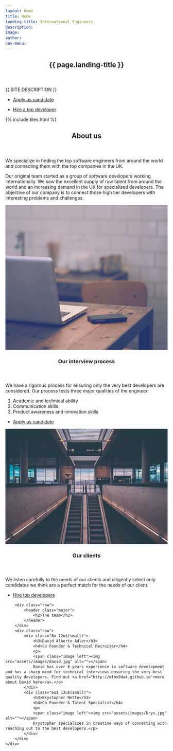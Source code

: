 ```yaml
---
layout: home
title: Home
landing-title: International Engineers
description: 
image: 
author: 
nav-menu: 
---
```


<!-- Banner -->
<section id="banner" class="major">
	<div class="inner">
		<header class="major">
			<h1>{{ page.landing-title }}</h1>
		</header>
		<div class="content">
			<p style="text-transform: uppercase;">{{ site.description }}</p>
			<ul class="actions">
				<li><a href="https://form.jotformeu.com/62712744347357" class="apply-button button special">Apply as candidate</a></li>
			</ul>
			<ul class="actions">
				<li><a href="#contact" class="button scrolly ">Hire a top developer</a></li>
			</ul>
		</div>
	</div>
</section>

<!-- Main -->
<div id="main">

<!-- One -->
{% include tiles.html %}

<!-- Two -->
<section id="two">
	<div class="inner">
		<header class="major">
			<h2>About us</h2>
		</header>
		<p> We specialize in finding the top software engineers from around the world and connecting them with the top companies in the UK. 
		</p>
		<p> Our original team started as a group of software developers working internationally. We saw the excellent supply of raw talent from around the world and an increasing demand in the UK for specialized developers. The objective of our company is to connect those high tier developers with interesting problems and challenges. 
		</p>
	</div>
</section>

<!-- Three -->
<section id="three" class="spotlights">
	<section>
		<a href="generic.html" class="image">
			<img src="assets/images/pic09.jpg" alt="" data-position="center center" />
		</a>
		<div class="content">
			<div class="inner">
				<header class="major">
					<h3>Our interview process</h3>
				</header>
				<p>We have a rigorous process for ensuring only the very best developers are considered. Our process tests three major qualities of the engineer:
				</p>
				<ol>
					<li>Academic and technical ability</li>
					<li>Communication skills</li>
					<li>Product awareness and innovation skills</li>
				</ol>
				<ul class="actions horizontal ">
					<li><a href="https://form.jotformeu.com/62712744347357" class="apply-button button special">Apply as candidate</a></li>
				</ul>
			</div>
		</div>
	</section>
	<section>
		<a href="generic.html" class="image">
			<img src="assets/images/pic05.jpg" alt="" data-position="top center" />
		</a>
		<div class="content">
			<div class="inner">
				<header class="major">
					<h3>Our clients</h3>
				</header>
				<p>We listen carefully to the needs of our clients and diligently select only candidates we think are a perfect match for the needs of our client.
				</p>
				<ul class="actions horizontal ">
					<li><a href="#contact" class="scrolly button ">Hire top developers</a></li>
				</ul>
			</div>
		</div>
	</section>
</section>

<!-- Four -->
<section id="four">
	<div class="inner">

		<div class="row">
			<header class="major">
				<h2>The team</h2>
			</header>
		</div>
		<div class="row">
			<div class="6u 12u$(small)">
				<h3>David Alberto Adler</h3>
				<h4>Co Founder & Technical Recruiter</h4>
				<p>
				<span class="image left"><img src="assets/images/david.jpg" alt=""></span>
				David has over 6 years experience in software development and has a sharp mind for technical interviews ensuring the very best quality developers. Find out <a href="http://mfbx9da4.github.io">more about David here</a>.</p>
			</div>
			<div class="6u$ 12u$(small)">
				<h3>Krystopher Netto</h3>
				<h4>Co Founder & Talent Specialist</h4>
				<p>
				<span class="image left"><img src="assets/images/krys.jpg" alt=""></span>
				Krystopher specializes in creative ways of connecting with reaching out to the best developers.</p>
			</div>
		</div>
	</div>
</section>

</div>

